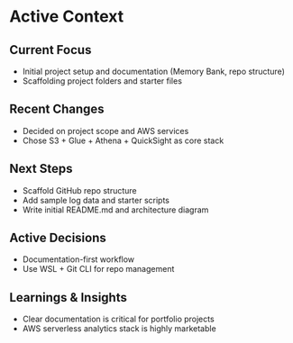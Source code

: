 # Active Context

## Current Focus
- Initial project setup and documentation (Memory Bank, repo structure)
- Scaffolding project folders and starter files

## Recent Changes
- Decided on project scope and AWS services
- Chose S3 + Glue + Athena + QuickSight as core stack

## Next Steps
- Scaffold GitHub repo structure
- Add sample log data and starter scripts
- Write initial README.md and architecture diagram

## Active Decisions
- Documentation-first workflow
- Use WSL + Git CLI for repo management

## Learnings & Insights
- Clear documentation is critical for portfolio projects
- AWS serverless analytics stack is highly marketable 